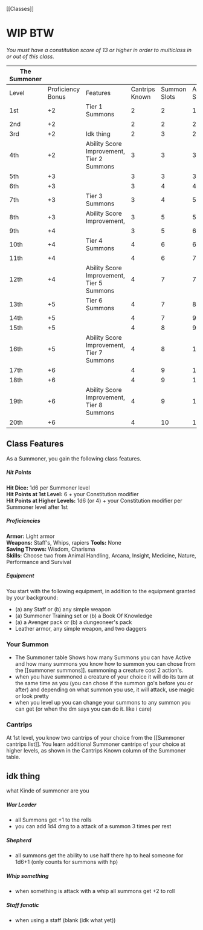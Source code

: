 [[Classes]]

# WIP BTW

_You must have a constitution score of 13 or higher in order to multiclass in or out of this class._

| The Summoner |                   |                                           |                |              |               |
| ------------ | ----------------- | ----------------------------------------- | -------------- | ------------ | ------------- |
| Level        | Proficiency Bonus | Features                                  | Cantrips Known | Summon Slots | Active Summon |
| 1st          | +2                | Tier 1 Summons                            | 2              | 2            | 1             |
| 2nd          | +2                |                                           | 2              | 2            | 2             |
| 3rd          | +2                | Idk thing                                 | 2              | 3            | 2             |
| 4th          | +2                | Ability Score Improvement, Tier 2 Summons | 3              | 3            | 3             |
| 5th          | +3                |                                           | 3              | 3            | 3             |
| 6th          | +3                |                                           | 3              | 4            | 4             |
| 7th          | +3                | Tier 3 Summons                            | 3              | 4            | 5             |
| 8th          | +3                | Ability Score Improvement,                | 3              | 5            | 5             |
| 9th          | +4                |                                           | 3              | 5            | 6             |
| 10th         | +4                | Tier 4 Summons                            | 4              | 6            | 6             |
| 11th         | +4                |                                           | 4              | 6            | 7             |
| 12th         | +4                | Ability Score Improvement, Tier 5 Summons | 4              | 7            | 7             |
| 13th         | +5                | Tier 6 Summons                            | 4              | 7            | 8             |
| 14th         | +5                |                                           | 4              | 7            | 9             |
| 15th         | +5                |                                           | 4              | 8            | 9             |
| 16th         | +5                | Ability Score Improvement, Tier 7 Summons | 4              | 8            | 10            |
| 17th         | +6                |                                           | 4              | 9            | 10            |
| 18th         | +6                |                                           | 4              | 9            | 11            |
| 19th         | +6                | Ability Score Improvement, Tier 8 Summons | 4              | 9            | 11            |
| 20th         | +6                |                                           | 4              | 10           | 12            |
## Class Features

As a Summoner, you gain the following class features.

##### Hit Points

**Hit Dice:** 1d6 per Summoner level  
**Hit Points at 1st Level:** 6 + your Constitution modifier  
**Hit Points at Higher Levels:** 1d6 (or 4) + your Constitution modifier per Summoner level after 1st

##### Proficiencies

**Armor:** Light armor  
**Weapons:** Staff's, Whips, rapiers
**Tools:** None  
**Saving Throws:** Wisdom, Charisma  
**Skills:** Choose two from Animal Handling, Arcana, Insight, Medicine, Nature, Performance and Survival

##### Equipment

You start with the following equipment, in addition to the equipment granted by your background:

- (a) any Staff or (b) any simple weapon
- (a) Summoner Training set or (b) a Book Of Knowledge 
- (a) a Avenger pack or (b) a dungeoneer's pack
- Leather armor, any simple weapon, and two daggers


### Your Summon

- The Summoner table Shows how many Summons you can have Active and how many summons you know how to summon you can chose from the [[summoner summons]]. summoning a creature cost 2 action's.
- when you have summoned a creature of your choice it will do its turn at the same time as you (you can chose if the summon go's before you or after) and depending on what summon you use, it will attack, use magic or look pretty  
- when you level up you can change your summons to any summon you can get (or when the dm says you can do it. like i care)

### Cantrips

At 1st level, you know two cantrips of your choice from the [[Summoner cantrips list]]. You learn additional Summoner cantrips of your choice at higher levels, as shown in the Cantrips Known column of the Summoner table.

## idk thing
what Kinde of summoner are you

##### War Leader
- all Summons get +1 to the rolls
- you can add 1d4 dmg to a attack of a summon 3 times per rest
##### Shepherd
- all summons get the ability to use half there hp to heal someone for 1d6+1 (only counts for summons with hp)
##### Whip something
- when something is attack with a whip all summons get +2 to roll
##### Staff fanatic
- when using a staff (blank (idk what yet))